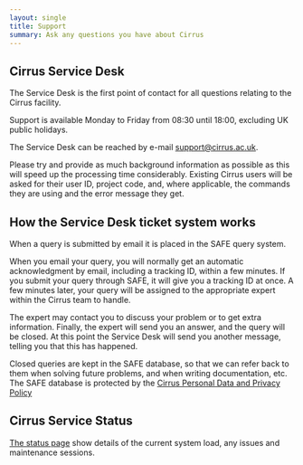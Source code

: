 ```yaml
---
layout: single
title: Support
summary: Ask any questions you have about Cirrus
---
```


## Cirrus Service Desk

The Service Desk is the first point of contact for all questions relating
to the Cirrus facility.

Support is available Monday to Friday from
08:30 until 18:00, excluding UK public holidays.

The Service Desk can be reached by e-mail [support@cirrus.ac.uk](mailto:support@cirrus.ac.uk).

Please try and provide as much background information as possible as this will
speed up the processing time considerably. Existing Cirrus users will be asked
for their user ID, project code, and, where applicable, the commands they are
using and the error message they get.

## How the Service Desk ticket system works

When a query is submitted by email it is placed in the SAFE query system.

When you email your query, you will normally get an automatic acknowledgment by
email, including a tracking ID, within a few minutes. If you submit your query
through SAFE, it will give you a tracking ID at once. A few minutes later,
your query will be assigned to the appropriate expert within the Cirrus team
to handle.

The expert may contact you to discuss your problem or to get extra information.
Finally, the expert will send you an answer, and the query will be closed. At
this point the Service Desk will send you another message, telling you that this has
happened.

Closed queries are kept in the SAFE database, so that we can refer back to them
when solving future problems, and when writing documentation, etc. The SAFE
database is protected by the
[Cirrus Personal Data and Privacy Policy](/about/policies/privacy.html)

## Cirrus Service Status

[The status page](./status/) show details of the current system load, any issues and maintenance sessions.




